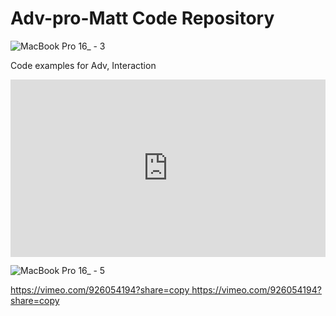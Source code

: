 # Adv-pro-Matt Code Repository

![MacBook Pro 16_ - 3](https://github.com/supy1125/Adv-pro-Matt/assets/158603144/7a0aeed7-f5ea-4f88-b484-7fb04874ea2d)


Code examples for Adv, Interaction

<div style="padding:56.25% 0 0 0;position:relative;"><iframe src="https://player.vimeo.com/video/918155859?badge=0&amp;autopause=0&amp;player_id=0&amp;app_id=58479" frameborder="0" allow="autoplay; fullscreen; picture-in-picture" style="position:absolute;top:0;left:0;width:100%;height:100%;" title="IMG_5069"></iframe></div>



![MacBook Pro 16_ - 5](https://github.com/supy1125/Adv-pro-Matt/assets/158603144/71d0ee8a-0c1e-454a-848b-c030f505a525)

[https://vimeo.com/926054194?share=copy
](https://vimeo.com/926054194?share=copy)https://vimeo.com/926054194?share=copy

